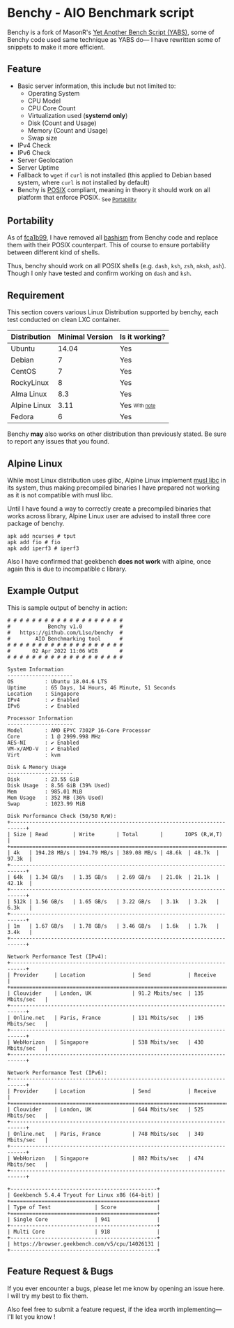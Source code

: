 # Benchy - AIO Benchmark script

Benchy is a fork of MasonR's [Yet Another Bench Script (YABS)](https://github.com/masonr/yet-another-bench-script), some of Benchy code used same technique as YABS do— I have rewritten some of snippets to make it more efficient.

## Feature
* Basic server information, this include but not limited to:
	* Operating System
	* CPU Model
	* CPU Core Count
	* Virtualization used (**systemd only**)
	* Disk (Count and Usage)
	* Memory (Count and Usage)
	* Swap size
* IPv4 Check
* IPv6 Check
* Server Geolocation
* Server Uptime
* Fallback to `wget` if `curl` is not installed (this applied to Debian based system, where `curl` is not installed by default)
* Benchy is [POSIX](https://pubs.opengroup.org/onlinepubs/9699919799.2018edition/) compliant, meaning in theory it should work on all platform that enforce POSIX. <sub>See [Portability](https://github.com/L1so/benchy#portability)</sub>

## Portability
As of [fca1b99](https://github.com/L1so/benchy/commit/fca1b99b8fabeb563a8e6a628b82b4634e03b0f8), I have removed all [bashism](https://mywiki.wooledge.org/Bashism) from Benchy code and replace them with their POSIX counterpart. This of course to ensure portability between different kind of shells.

Thus, benchy should work on all POSIX shells (e.g. `dash`, `ksh`, `zsh`, `mksh`, `ash`). Though I only have tested and confirm working on `dash` and `ksh`.

## Requirement
This section covers various Linux Distribution supported by benchy, each test conducted on clean LXC container.

| Distribution | Minimal Version |Is it working?|
| --- | --- |---|
| Ubuntu | 14.04 |Yes|
|Debian|7|Yes|
| CentOS | 7 |Yes|
| RockyLinux |8 |Yes|
|Alma Linux|8.3|Yes|
|Alpine Linux |3.11|Yes <sub><sup>With [note](https://github.com/L1so/benchy#alpine-linux)</sup></sub>|
|Fedora|6|Yes|

Benchy **may** also works on other distribution than previously stated. Be sure to report any issues that you found.

## Alpine Linux
While most Linux distribution uses glibc, Alpine Linux implement [musl libc](https://musl.libc.org/) in its system, thus making precompiled binaries I have prepared not working as it is not compatible with musl libc.

Until I have found a way to correctly create a precompiled binaries that works across library, Alpine Linux user are advised to install three core package of benchy.

	apk add ncurses # tput
	apk add fio # fio
	apk add iperf3 # iperf3
Also I have confirmed that geekbench **does not work** with alpine, once again this is due to incompatible c library.
## Example Output

This is sample output of benchy in action:
```
# # # # # # # # # # # # # # # # # # #
#            Benchy v1.0            #
#   https://github.com/L1so/benchy  #
#        AIO Benchmarking tool      #
# # # # # # # # # # # # # # # # # # #
#       02 Apr 2022 11:06 WIB       #
# # # # # # # # # # # # # # # # # # #

System Information
---------------------
OS          : Ubuntu 18.04.6 LTS
Uptime      : 65 Days, 14 Hours, 46 Minute, 51 Seconds 
Location    : Singapore 
IPv4        : ✔ Enabled
IPv6        : ✔ Enabled

Processor Information
---------------------
Model       : AMD EPYC 7302P 16-Core Processor
Core        : 1 @ 2999.998 MHz
AES-NI      : ✔ Enabled
VM-x/AMD-V  : ✔ Enabled
Virt        : kvm       

Disk & Memory Usage
---------------------
Disk        : 23.55 GiB 
Disk Usage  : 8.56 GiB (39% Used)
Mem         : 985.01 MiB
Mem Usage   : 352 MB (36% Used)
Swap        : 1023.99 MiB

Disk Performance Check (50/50 R/W):
+---------------------------------------------------------------------------+
| Size | Read        | Write       | Total       |       IOPS (R,W,T)       |
+===========================================================================+
| 4k   | 194.28 MB/s | 194.79 MB/s | 389.08 MB/s | 48.6k  | 48.7k  | 97.3k  |
+---------------------------------------------------------------------------+
| 64k  | 1.34 GB/s   | 1.35 GB/s   | 2.69 GB/s   | 21.0k  | 21.1k  | 42.1k  |
+---------------------------------------------------------------------------+
| 512k | 1.56 GB/s   | 1.65 GB/s   | 3.22 GB/s   | 3.1k   | 3.2k   | 6.3k   |
+---------------------------------------------------------------------------+
| 1m   | 1.67 GB/s   | 1.78 GB/s   | 3.46 GB/s   | 1.6k   | 1.7k   | 3.4k   |
+---------------------------------------------------------------------------+

Network Performance Test (IPv4):
+---------------------------------------------------------------------------+
| Provider     | Location               | Send            | Receive         |
+===========================================================================+
| Clouvider    | London, UK             | 91.2 Mbits/sec  | 135 Mbits/sec   |
+---------------------------------------------------------------------------+
| Online.net   | Paris, France          | 131 Mbits/sec   | 195 Mbits/sec   |
+---------------------------------------------------------------------------+
| WebHorizon   | Singapore              | 538 Mbits/sec   | 430 Mbits/sec   |
+---------------------------------------------------------------------------+

Network Performance Test (IPv6):
+---------------------------------------------------------------------------+
| Provider     | Location               | Send            | Receive         |
+===========================================================================+
| Clouvider    | London, UK             | 644 Mbits/sec   | 525 Mbits/sec   |
+---------------------------------------------------------------------------+
| Online.net   | Paris, France          | 748 Mbits/sec   | 349 Mbits/sec   |
+---------------------------------------------------------------------------+
| WebHorizon   | Singapore              | 882 Mbits/sec   | 474 Mbits/sec   |
+---------------------------------------------------------------------------+

+-----------------------------------------------+
| Geekbench 5.4.4 Tryout for Linux x86 (64-bit) |
+===============================================+
| Type of Test              | Score             |
+===============================================+
| Single Core               | 941               |
+-----------------------------------------------+
| Multi Core                | 918               |
+-----------------------------------------------+
| https://browser.geekbench.com/v5/cpu/14026131 |
+-----------------------------------------------+

```
## Feature Request & Bugs
If you ever encounter a bugs, please let me know by opening an issue here. I will try my best to fix them.

Also feel free to submit a feature request, if the idea worth implementing— I'll let you know !